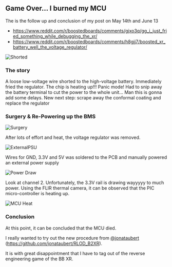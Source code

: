 ## Game Over... I burned my MCU
The is the follow up and conclusion of my post on May 14th and June 13
* https://www.reddit.com/r/boostedboards/comments/gjxo3q/gg_i_just_fried_something_while_debugging_the_xr/
* https://www.reddit.com/r/boostedboards/comments/h8gjj7/boosted_xr_battery_well_the_voltage_regulator/

![Shorted](https://i.redd.it/16ebwhr5ety41.png)

### The story
A loose low-voltage wire shorted to the high-voltage battery. Immediately fried the regulator. The chip is heating up!!!
Panic mode! Had to snip away the battery terminal to cut the power to the whole unit... Man this is gonna add some delays.
New next step: scrape away the conformal coating and replace the regulator

### Surgery & Re-Powering up the BMS

![Surgery](https://i.imgur.com/jt74I7V.png)

After lots of effort and heat, the voltage regulator was removed. 

![ExternalPSU](https://i.imgur.com/ngI7T30.png)

Wires for GND, 3.3V and 5V was soldered to the PCB and manually powered an external power supply

![Power Draw](https://i.imgur.com/MmTGRy9.png)

Look at channel 2. Unfortunately, the 3.3V rail is drawing wayyyyy to much power. Using the FLIR thermal camera, it can be observed that the PIC micro-controller is heating up.

![MCU Heat](https://i.imgur.com/S90tXcV.png)

### Conclusion

At this point, it can be concluded that the MCU died. 

I really wanted to try out the new procedure from [@jonataubert](https://www.reddit.com/r/boostedboards/comments/h7ssdk/extended_range_battery_b2xr_rlod_flash_fix/) (https://github.com/jonataubert/RLOD_B2XR). 

It is with great disappointment that I have to tag out of the reverse engineering game of the BB XR.
